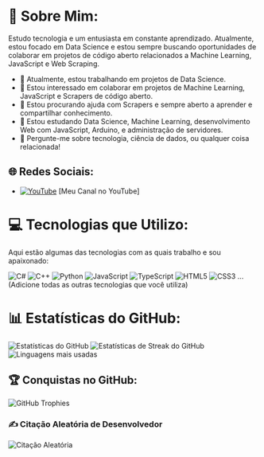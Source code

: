 # 👋 Sobre Mim:
Estudo tecnologia e um entusiasta em constante aprendizado. Atualmente, estou focado em Data Science e estou sempre buscando oportunidades de colaborar em projetos de código aberto relacionados a Machine Learning, JavaScript e Web Scraping.

- 🔭 Atualmente, estou trabalhando em projetos de Data Science.
- 👯 Estou interessado em colaborar em projetos de Machine Learning, JavaScript e Scrapers de código aberto.
- 🤝 Estou procurando ajuda com Scrapers e sempre aberto a aprender e compartilhar conhecimento.
- 🌱 Estou estudando Data Science, Machine Learning, desenvolvimento Web com JavaScript, Arduino, e administração de servidores.
- 💬 Pergunte-me sobre tecnologia, ciência de dados, ou qualquer coisa relacionada!

## 🌐 Redes Sociais:
- [![YouTube](https://img.shields.io/badge/YouTube-%23FF0000.svg?logo=YouTube&logoColor=white)](https://youtube.com/c/https://www.youtube.com/channel/UCFNYSvVpi6-oHiyvDnxuGQg) [Meu Canal no YouTube]

# 💻 Tecnologias que Utilizo:
Aqui estão algumas das tecnologias com as quais trabalho e sou apaixonado:

![C#](https://img.shields.io/badge/c%23-%23239120.svg?style=for-the-badge&logo=c-sharp&logoColor=white)
![C++](https://img.shields.io/badge/c++-%2300599C.svg?style=for-the-badge&logo=c%2B%2B&logoColor=white)
![Python](https://img.shields.io/badge/python-3670A0?style=for-the-badge&logo=python&logoColor=ffdd54)
![JavaScript](https://img.shields.io/badge/javascript-%23323330.svg?style=for-the-badge&logo=javascript&logoColor=%23F7DF1E)
![TypeScript](https://img.shields.io/badge/typescript-%23007ACC.svg?style=for-the-badge&logo=typescript&logoColor=white)
![HTML5](https://img.shields.io/badge/html5-%23E34F26.svg?style=for-the-badge&logo=html5&logoColor=white)
![CSS3](https://img.shields.io/badge/css3-%231572B6.svg?style=for-the-badge&logo=css3&logoColor=white)
... (Adicione todas as outras tecnologias que você utiliza)

# 📊 Estatísticas do GitHub:
![Estatísticas do GitHub](https://github-readme-stats.vercel.app/api?username=gusdnide&theme=radical&hide_border=false&include_all_commits=true&count_private=true)
![Estatísticas de Streak do GitHub](https://github-readme-streak-stats.herokuapp.com/?user=gusdnide&theme=radical&hide_border=false)
![Linguagens mais usadas](https://github-readme-stats.vercel.app/api/top-langs/?username=gusdnide&theme=radical&hide_border=false&include_all_commits=true&count_private=true&layout=compact)

## 🏆 Conquistas no GitHub:
![GitHub Trophies](https://github-profile-trophy.vercel.app/?username=gusdnide&theme=radical&no-frame=false&no-bg=true&margin-w=4)

### ✍️ Citação Aleatória de Desenvolvedor
![Citação Aleatória](https://quotes-github-readme.vercel.app/api?type=horizontal&theme=radical)
